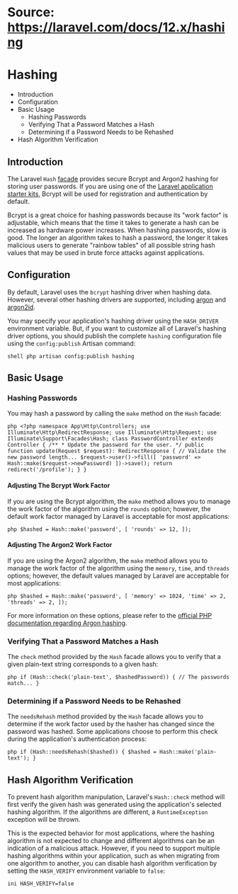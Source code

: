# Source: https://laravel.com/docs/12.x/hashing

# Hashing

  * Introduction
  * Configuration
  * Basic Usage
    * Hashing Passwords
    * Verifying That a Password Matches a Hash
    * Determining if a Password Needs to be Rehashed
  * Hash Algorithm Verification



## Introduction

The Laravel `Hash` [facade](/docs/12.x/facades) provides secure Bcrypt and Argon2 hashing for storing user passwords. If you are using one of the [Laravel application starter kits](/docs/12.x/starter-kits), Bcrypt will be used for registration and authentication by default.

Bcrypt is a great choice for hashing passwords because its "work factor" is adjustable, which means that the time it takes to generate a hash can be increased as hardware power increases. When hashing passwords, slow is good. The longer an algorithm takes to hash a password, the longer it takes malicious users to generate "rainbow tables" of all possible string hash values that may be used in brute force attacks against applications.

## Configuration

By default, Laravel uses the `bcrypt` hashing driver when hashing data. However, several other hashing drivers are supported, including [argon](https://en.wikipedia.org/wiki/Argon2) and [argon2id](https://en.wikipedia.org/wiki/Argon2).

You may specify your application's hashing driver using the `HASH_DRIVER` environment variable. But, if you want to customize all of Laravel's hashing driver options, you should publish the complete `hashing` configuration file using the `config:publish` Artisan command:

```shell php artisan config:publish hashing ``` 

## Basic Usage

### Hashing Passwords

You may hash a password by calling the `make` method on the `Hash` facade:

```php <?php namespace App\Http\Controllers; use Illuminate\Http\RedirectResponse; use Illuminate\Http\Request; use Illuminate\Support\Facades\Hash; class PasswordController extends Controller { /** * Update the password for the user. */ public function update(Request $request): RedirectResponse { // Validate the new password length... $request->user()->fill([ 'password' => Hash::make($request->newPassword) ])->save(); return redirect('/profile'); } } ``` 

#### Adjusting The Bcrypt Work Factor

If you are using the Bcrypt algorithm, the `make` method allows you to manage the work factor of the algorithm using the `rounds` option; however, the default work factor managed by Laravel is acceptable for most applications:

```php $hashed = Hash::make('password', [ 'rounds' => 12, ]); ``` 

#### Adjusting The Argon2 Work Factor

If you are using the Argon2 algorithm, the `make` method allows you to manage the work factor of the algorithm using the `memory`, `time`, and `threads` options; however, the default values managed by Laravel are acceptable for most applications:

```php $hashed = Hash::make('password', [ 'memory' => 1024, 'time' => 2, 'threads' => 2, ]); ``` 

For more information on these options, please refer to the [official PHP documentation regarding Argon hashing](https://secure.php.net/manual/en/function.password-hash.php).

### Verifying That a Password Matches a Hash

The `check` method provided by the `Hash` facade allows you to verify that a given plain-text string corresponds to a given hash:

```php if (Hash::check('plain-text', $hashedPassword)) { // The passwords match... } ``` 

### Determining if a Password Needs to be Rehashed

The `needsRehash` method provided by the `Hash` facade allows you to determine if the work factor used by the hasher has changed since the password was hashed. Some applications choose to perform this check during the application's authentication process:

```php if (Hash::needsRehash($hashed)) { $hashed = Hash::make('plain-text'); } ``` 

## Hash Algorithm Verification

To prevent hash algorithm manipulation, Laravel's `Hash::check` method will first verify the given hash was generated using the application's selected hashing algorithm. If the algorithms are different, a `RuntimeException` exception will be thrown.

This is the expected behavior for most applications, where the hashing algorithm is not expected to change and different algorithms can be an indication of a malicious attack. However, if you need to support multiple hashing algorithms within your application, such as when migrating from one algorithm to another, you can disable hash algorithm verification by setting the `HASH_VERIFY` environment variable to `false`:

```ini HASH_VERIFY=false ``` 
